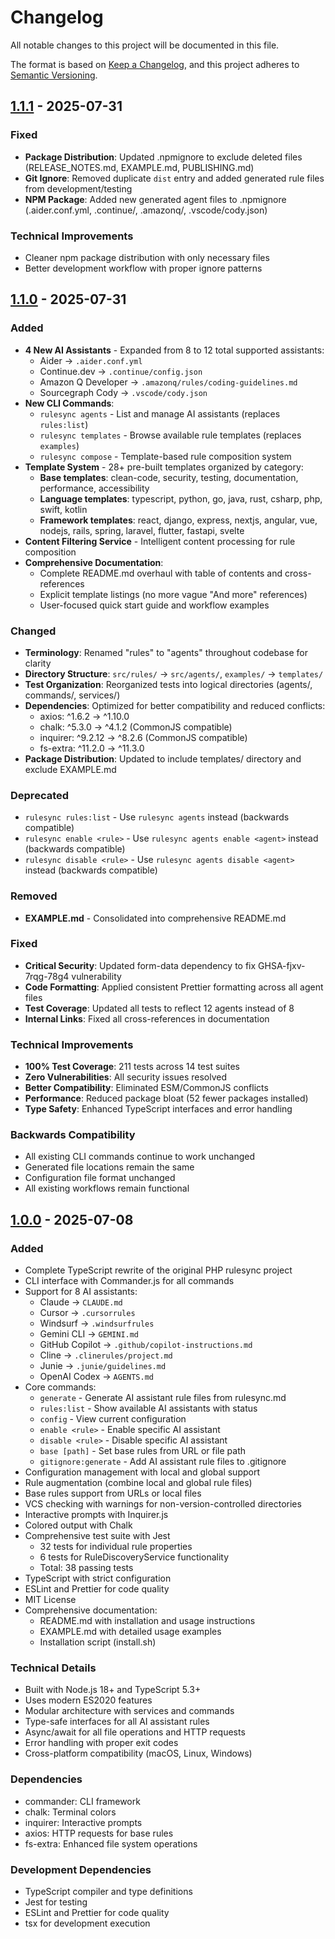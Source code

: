 # Changelog

All notable changes to this project will be documented in this file.

The format is based on [Keep a Changelog](https://keepachangelog.com/en/1.0.0/),
and this project adheres to [Semantic Versioning](https://semver.org/spec/v2.0.0.html).

## [1.1.1] - 2025-07-31

### Fixed

- **Package Distribution**: Updated .npmignore to exclude deleted files (RELEASE_NOTES.md, EXAMPLE.md, PUBLISHING.md)
- **Git Ignore**: Removed duplicate `dist` entry and added generated rule files from development/testing
- **NPM Package**: Added new generated agent files to .npmignore (.aider.conf.yml, .continue/, .amazonq/, .vscode/cody.json)

### Technical Improvements

- Cleaner npm package distribution with only necessary files
- Better development workflow with proper ignore patterns

## [1.1.0] - 2025-07-31

### Added

- **4 New AI Assistants** - Expanded from 8 to 12 total supported assistants:
  - Aider → `.aider.conf.yml`
  - Continue.dev → `.continue/config.json`
  - Amazon Q Developer → `.amazonq/rules/coding-guidelines.md`
  - Sourcegraph Cody → `.vscode/cody.json`
- **New CLI Commands**:
  - `rulesync agents` - List and manage AI assistants (replaces `rules:list`)
  - `rulesync templates` - Browse available rule templates (replaces `examples`)
  - `rulesync compose` - Template-based rule composition system
- **Template System** - 28+ pre-built templates organized by category:
  - **Base templates**: clean-code, security, testing, documentation, performance, accessibility
  - **Language templates**: typescript, python, go, java, rust, csharp, php, swift, kotlin
  - **Framework templates**: react, django, express, nextjs, angular, vue, nodejs, rails, spring, laravel, flutter, fastapi, svelte
- **Content Filtering Service** - Intelligent content processing for rule composition
- **Comprehensive Documentation**:
  - Complete README.md overhaul with table of contents and cross-references
  - Explicit template listings (no more vague "And more" references)
  - User-focused quick start guide and workflow examples

### Changed

- **Terminology**: Renamed "rules" to "agents" throughout codebase for clarity
- **Directory Structure**: `src/rules/` → `src/agents/`, `examples/` → `templates/`
- **Test Organization**: Reorganized tests into logical directories (agents/, commands/, services/)
- **Dependencies**: Optimized for better compatibility and reduced conflicts:
  - axios: ^1.6.2 → ^1.10.0
  - chalk: ^5.3.0 → ^4.1.2 (CommonJS compatible)
  - inquirer: ^9.2.12 → ^8.2.6 (CommonJS compatible)
  - fs-extra: ^11.2.0 → ^11.3.0
- **Package Distribution**: Updated to include templates/ directory and exclude EXAMPLE.md

### Deprecated

- `rulesync rules:list` - Use `rulesync agents` instead (backwards compatible)
- `rulesync enable <rule>` - Use `rulesync agents enable <agent>` instead (backwards compatible)
- `rulesync disable <rule>` - Use `rulesync agents disable <agent>` instead (backwards compatible)

### Removed

- **EXAMPLE.md** - Consolidated into comprehensive README.md

### Fixed

- **Critical Security**: Updated form-data dependency to fix GHSA-fjxv-7rqg-78g4 vulnerability
- **Code Formatting**: Applied consistent Prettier formatting across all agent files
- **Test Coverage**: Updated all tests to reflect 12 agents instead of 8
- **Internal Links**: Fixed all cross-references in documentation

### Technical Improvements

- **100% Test Coverage**: 211 tests across 14 test suites
- **Zero Vulnerabilities**: All security issues resolved
- **Better Compatibility**: Eliminated ESM/CommonJS conflicts
- **Performance**: Reduced package bloat (52 fewer packages installed)
- **Type Safety**: Enhanced TypeScript interfaces and error handling

### Backwards Compatibility

- All existing CLI commands continue to work unchanged
- Generated file locations remain the same
- Configuration file format unchanged
- All existing workflows remain functional

## [1.0.0] - 2025-07-08

### Added

- Complete TypeScript rewrite of the original PHP rulesync project
- CLI interface with Commander.js for all commands
- Support for 8 AI assistants:
  - Claude → `CLAUDE.md`
  - Cursor → `.cursorrules`
  - Windsurf → `.windsurfrules`
  - Gemini CLI → `GEMINI.md`
  - GitHub Copilot → `.github/copilot-instructions.md`
  - Cline → `.clinerules/project.md`
  - Junie → `.junie/guidelines.md`
  - OpenAI Codex → `AGENTS.md`
- Core commands:
  - `generate` - Generate AI assistant rule files from rulesync.md
  - `rules:list` - Show available AI assistants with status
  - `config` - View current configuration
  - `enable <rule>` - Enable specific AI assistant
  - `disable <rule>` - Disable specific AI assistant
  - `base [path]` - Set base rules from URL or file path
  - `gitignore:generate` - Add AI assistant rule files to .gitignore
- Configuration management with local and global support
- Rule augmentation (combine local and global rule files)
- Base rules support from URLs or local files
- VCS checking with warnings for non-version-controlled directories
- Interactive prompts with Inquirer.js
- Colored output with Chalk
- Comprehensive test suite with Jest
  - 32 tests for individual rule properties
  - 6 tests for RuleDiscoveryService functionality
  - Total: 38 passing tests
- TypeScript with strict configuration
- ESLint and Prettier for code quality
- MIT License
- Comprehensive documentation:
  - README.md with installation and usage instructions
  - EXAMPLE.md with detailed usage examples
  - Installation script (install.sh)

### Technical Details

- Built with Node.js 18+ and TypeScript 5.3+
- Uses modern ES2020 features
- Modular architecture with services and commands
- Type-safe interfaces for all AI assistant rules
- Async/await for all file operations and HTTP requests
- Error handling with proper exit codes
- Cross-platform compatibility (macOS, Linux, Windows)

### Dependencies

- commander: CLI framework
- chalk: Terminal colors
- inquirer: Interactive prompts
- axios: HTTP requests for base rules
- fs-extra: Enhanced file system operations

### Development Dependencies

- TypeScript compiler and type definitions
- Jest for testing
- ESLint and Prettier for code quality
- tsx for development execution

[1.1.1]: https://github.com/dmccown1500/rulesync-ts/releases/tag/v1.1.1
[1.1.0]: https://github.com/dmccown1500/rulesync-ts/releases/tag/v1.1.0
[1.0.0]: https://github.com/dmccown1500/rulesync-ts/releases/tag/v1.0.0
